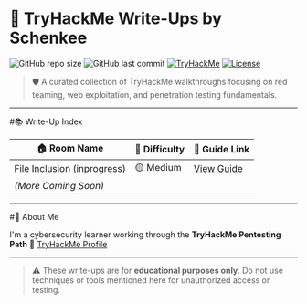 # 🧠 TryHackMe Write-Ups by Schenkee

![GitHub repo size](https://img.shields.io/github/repo-size/Schenkee/TryHackME-Guides)
![GitHub last commit](https://img.shields.io/github/last-commit/Schenkee/TryHackMe-Guides)
[![TryHackMe](https://img.shields.io/badge/TryHackMe-Writeups-red?logo=tryhackme)](https://tryhackme.com)
[![License](https://img.shields.io/badge/license-Guide--Only-blue)](License)

> 🛡️ A curated collection of TryHackMe walkthroughs focusing on red teaming, web exploitation, and penetration testing fundamentals.

---

#📚 Write-Up Index

| 🏠 Room Name              | 🎯 Difficulty | 📘 Guide Link                        |
|---------------------------|----------------|---------------------------------------|
| File Inclusion (inprogress)           | 🟡 Medium     | [View Guide](./File%20Inclusion.md)   |
| *(More Coming Soon)*      |               |                                       |

---

#👤 About Me

I'm a cybersecurity learner working through the **TryHackMe Pentesting Path**
🔗 [TryHackMe Profile](https://tryhackme.com/p/schenkee)  

---

> ⚠️ These write-ups are for **educational purposes only**. Do not use techniques or tools mentioned here for unauthorized access or testing.

